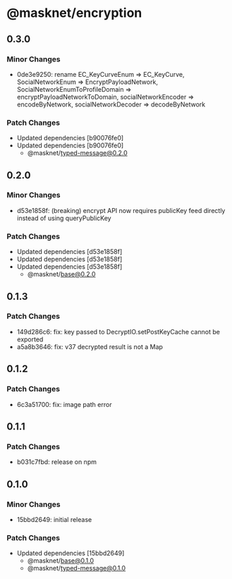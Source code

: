 # @masknet/encryption

## 0.3.0

### Minor Changes

-   0de3e9250: rename EC_KeyCurveEnum => EC_KeyCurve, SocialNetworkEnum => EncryptPayloadNetwork, SocialNetworkEnumToProfileDomain => encryptPayloadNetworkToDomain, socialNetworkEncoder => encodeByNetwork, socialNetworkDecoder => decodeByNetwork

### Patch Changes

-   Updated dependencies [b90076fe0]
-   Updated dependencies [b90076fe0]
    -   @masknet/typed-message@0.2.0

## 0.2.0

### Minor Changes

-   d53e1858f: (breaking) encrypt API now requires publicKey feed directly instead of using queryPublicKey

### Patch Changes

-   Updated dependencies [d53e1858f]
-   Updated dependencies [d53e1858f]
-   Updated dependencies [d53e1858f]
    -   @masknet/base@0.2.0

## 0.1.3

### Patch Changes

-   149d286c6: fix: key passed to DecryptIO.setPostKeyCache cannot be exported
-   a5a8b3646: fix: v37 decrypted result is not a Map

## 0.1.2

### Patch Changes

-   6c3a51700: fix: image path error

## 0.1.1

### Patch Changes

-   b031c7fbd: release on npm

## 0.1.0

### Minor Changes

-   15bbd2649: initial release

### Patch Changes

-   Updated dependencies [15bbd2649]
    -   @masknet/base@0.1.0
    -   @masknet/typed-message@0.1.0
